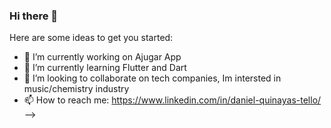### Hi there 👋
Here are some ideas to get you started:

- 🔭 I’m currently working on Ajugar App
- 🌱 I’m currently learning Flutter and Dart 
- 👯 I’m looking to collaborate on tech companies, Im intersted in music/chemistry industry 
- 📫 How to reach me: https://www.linkedin.com/in/daniel-quinayas-tello/
-->
<!--
**danieltelo95/danieltelo95** is a ✨ _special_ ✨ repository because its `README.md` (this file) appears on your GitHub profile.

Here are some ideas to get you started:

- 🔭 I’m currently working on Ajugar App
- 🌱 I’m currently learning Flutter and Dart 
- 👯 I’m looking to collaborate on tech companies, Im intersted in music/chemistry industry 
- 📫 How to reach me: https://www.linkedin.com/in/daniel-quinayas-tello/
- ⚡ Fun fact: Music lover, dogs before cats 😂
-->
